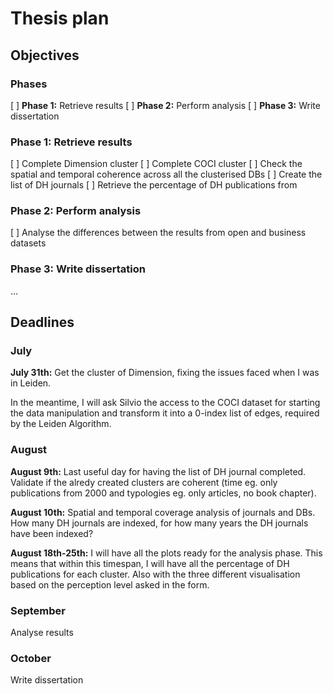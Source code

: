 # Thesis plan

## Objectives

### Phases

[ ] **Phase 1:** Retrieve results
[ ] **Phase 2:** Perform analysis
[ ] **Phase 3:** Write dissertation

### Phase 1: Retrieve results

[ ] Complete Dimension cluster
[ ] Complete COCI cluster
[ ] Check the spatial and temporal coherence across all the clusterised DBs
[ ] Create the list of DH journals
[ ] Retrieve the percentage of DH publications from


### Phase 2: Perform analysis

[ ] Analyse the differences between the results from open and business datasets

### Phase 3: Write dissertation

...

## Deadlines

### July

**July 31th:** Get the cluster of Dimension, fixing the issues faced when I was in Leiden.

In the meantime, I will ask Silvio the access to the COCI dataset for starting the data manipulation and transform it into a 0-index list of edges, required by the Leiden Algorithm.

### August

**August 9th:** Last useful day for having the list of DH journal completed. Validate if the alredy created clusters are coherent (time eg. only publications from 2000 and typologies eg. only articles, no book chapter).

**August 10th:** Spatial and temporal coverage analysis of journals and DBs. How many DH journals are indexed, for how many years the DH journals have been indexed?

**August 18th-25th:** I will have all the plots ready for the analysis phase. This means that within this timespan, I will have all the percentage of DH publications for each cluster. 
Also with the three different visualisation based on the perception level asked in the form.

### September

Analyse results

### October

Write dissertation










